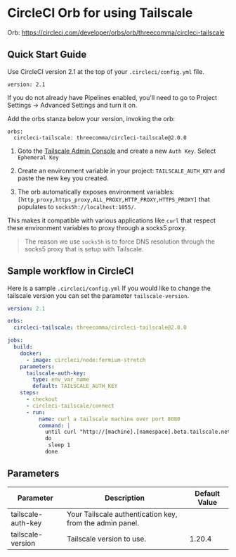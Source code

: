 # CircleCI Orb for using Tailscale

Orb: https://circleci.com/developer/orbs/orb/threecomma/circleci-tailscale

## Quick Start Guide

Use CircleCI version 2.1 at the top of your `.circleci/config.yml` file.

```
version: 2.1
```

If you do not already have Pipelines enabled, you'll need to go to Project Settings -> Advanced Settings and turn it on.

Add the orbs stanza below your version, invoking the orb:

```
orbs:
  circleci-tailscale: threecomma/circleci-tailscale@2.0.0
```

1. Goto the [Tailscale Admin Console](https://login.tailscale.com/admin/settings/authkeys) and create a new `Auth Key`. Select `Ephemeral Key`

2. Create an environment variable in your project: `TAILSCALE_AUTH_KEY` and paste the new key you created.

3. The orb automatically exposes environment variables: `[http_proxy,https_proxy,ALL_PROXY,HTTP_PROXY,HTTPS_PROXY]` that populates to `socks5h://localhost:1055/`.

This makes it compatible with various applications like `curl` that respect these environment variables to proxy through a socks5 proxy.

> The reason we use `socks5h` is to force DNS resolution through the socks5 proxy that is setup with Tailscale.

## Sample workflow in CircleCI

Here is a sample `.circleci/config.yml`
If you would like to change the tailscale version you can set the parameter `tailscale-version`.

```yaml
version: 2.1

orbs:
  circleci-tailscale: threecomma/circleci-tailscale@2.0.0

jobs:
  build:
    docker:
      - image: circleci/node:fermium-stretch
    parameters:
      tailscale-auth-key:
        type: env_var_name
        default: TAILSCALE_AUTH_KEY
    steps:
      - checkout
      - circleci-tailscale/connect
      - run:
          name: curl a tailscale machine over port 8080
          command: |
            until curl "http://[machine].[namespace].beta.tailscale.net:8080/"
            do
             sleep 1
            done
```

## Parameters

| Parameter          | Description                                              | Default Value |
| ------------------ | -------------------------------------------------------- | ------------- |
| tailscale-auth-key | Your Tailscale authentication key, from the admin panel. |               |
| tailscale-version  | Tailscale version to use.                                | 1.20.4        |
